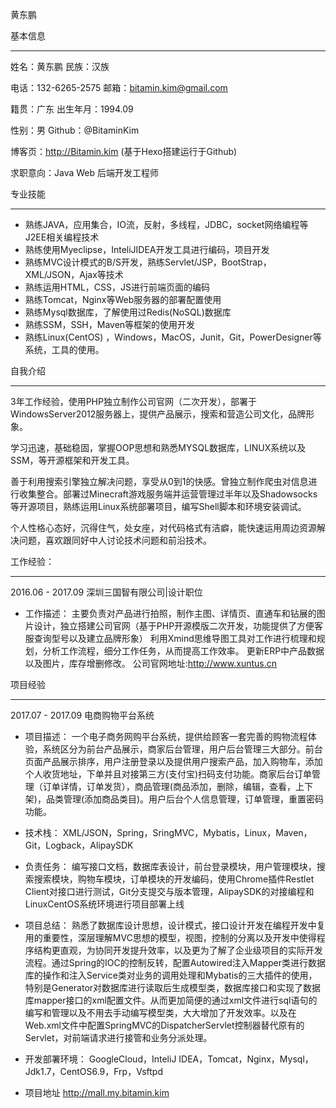 黄东鹏

基本信息

---

姓名：黄东鹏							民族：汉族

电话：132-6265-2575					邮箱：bitamin.kim@gmail.com

籍贯：广东							出生年月：1994.09

性别：男								Github：@BitaminKim

博客页：http://Bitamin.kim (基于Hexo搭建运行于Github)

求职意向：Java Web 后端开发工程师	

  



专业技能

---

- 熟练JAVA，应用集合，IO流，反射，多线程，JDBC，socket网络编程等J2EE相关编程技术
- 熟练使用Myeclipse，InteliJIDEA开发工具进行编码，项目开发
- 熟练MVC设计模式的B/S开发，熟练Servlet/JSP，BootStrap，XML/JSON，Ajax等技术
- 熟练运用HTML，CSS，JS进行前端页面的编码
- 熟练Tomcat，Nginx等Web服务器的部署配置使用
- 熟练Mysql数据库，了解使用过Redis(NoSQL)数据库
- 熟练SSM，SSH，Maven等框架的使用开发
- 熟练Linux(CentOS) ，Windows，MacOS，Junit，Git，PowerDesigner等系统，工具的使用。





自我介绍

---

3年工作经验，使用PHP独立制作公司官网（二次开发），部署于WindowsServer2012服务器上，提供产品展示，搜索和营造公司文化，品牌形象。

学习迅速，基础稳固，掌握OOP思想和熟悉MYSQL数据库，LINUX系统以及SSM，等开源框架和开发工具。

善于利用搜索引擎独立解决问题，享受从0到1的快感。曾独立制作爬虫对信息进行收集整合。部署过Minecraft游戏服务端并运营管理过半年以及Shadowsocks等开源项目，熟练运用Linux系统部署项目，编写Shell脚本和环境安装调试。

个人性格心态好，沉得住气，处女座，对代码格式有洁癖，能快速运用周边资源解决问题，喜欢跟同好中人讨论技术问题和前沿技术。



工作经验：

---

2016.06 - 2017.09			深圳三国智有限公司|设计职位

- 工作描述：
  主要负责对产品进行拍照，制作主图、详情页、直通车和钻展的图片设计，独立搭建公司官网（基于PHP开源模版二次开发，功能提供了方便客服查询型号以及建立品牌形象）
  利用Xmind思维导图工具对工作进行梳理和规划，分析工作流程，细分工作任务，从而提高工作效率。
  更新ERP中产品数据以及图片，库存增删修改。
  公司官网地址:http://www.xuntus.cn
  

项目经验

---

2017.07 - 2017.09			电商购物平台系统

- 项目描述：
  		一个电子商务网购平台系统，提供给顾客一套完善的购物流程体验，系统区分为前台产品展示，商家后台管理，用户后台管理三大部分。前台页面产品展示排序，用户注册登录以及提供用户搜索产品，加入购物车，添加个人收货地址，下单并且对接第三方(支付宝)扫码支付功能。商家后台订单管理（订单详情，订单发货），商品管理(商品添加，删除，编辑，查看，上下架)，品类管理(添加商品类目)。用户后台个人信息管理，订单管理，重置密码功能。

- 技术栈：
  		XML/JSON，Spring，SringMVC，Mybatis，Linux，Maven，Git，Logback，AlipaySDK
- 负责任务：
  		编写接口文档，数据库表设计，前台登录模块，用户管理模块，搜索搜索模块，购物车模块，订单模块的开发编码，使用Chrome插件Restlet Client对接口进行测试，Git分支提交与版本管理，AlipaySDK的对接编程和LinuxCentOS系统环境进行项目部署上线
- 项目总结：
  		熟悉了数据库设计思想，设计模式，接口设计开发在编程开发中复用的重要性，深层理解MVC思想的模型，视图，控制的分离以及开发中使得程序结构更直观，为协同开发提升效率，以及更为了解了企业级项目的实际开发流程。通过Spring的IOC的控制反转，配置Autowired注入Mapper类进行数据库的操作和注入Service类对业务的调用处理和Mybatis的三大插件的使用，特别是Generator对数据库进行读取后生成模型类，数据库接口和实现了数据库mapper接口的xml配置文件。从而更加简便的通过xml文件进行sql语句的编写和管理以及不用去手动编写模型类，大大增加了开发效率。以及在Web.xml文件中配置SpringMVC的DispatcherServlet控制器替代原有的Servlet，对前端请求进行接管和业务分派处理。
  
- 开发部署环境：
  		GoogleCloud，InteliJ IDEA，Tomcat，Nginx，Mysql，Jdk1.7，CentOS6.9，Frp，Vsftpd
- 项目地址
  		http://mall.my.bitamin.kim
  		


